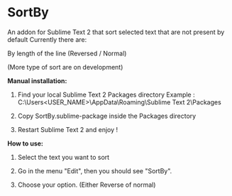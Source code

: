 SortBy
======

An addon for Sublime Text 2 that sort selected text that are not present by default
Currently there are:

By length of the line (Reversed / Normal)


(More type of sort are on development)



<b>Manual installation:</b>

1) Find your local Sublime Text 2 Packages directory
Example : C:\Users\<USER_NAME>\AppData\Roaming\Sublime Text 2\Packages
  
2) Copy SortBy.sublime-package inside the Packages directory

3) Restart Sublime Text 2 and enjoy !

<b>How to use:</b>

1) Select the text you want to sort

2) Go in the menu "Edit", then you should see "SortBy".

3) Choose your option. (Either Reverse of normal)
